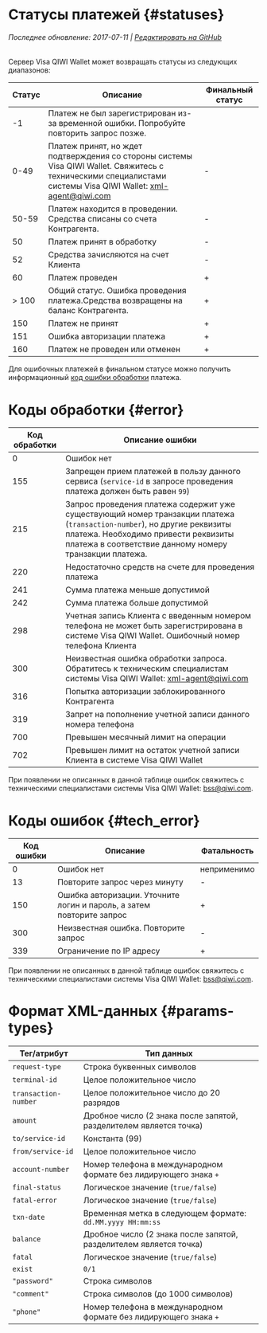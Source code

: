 # Статусы платежей {#statuses}

###### Последнее обновление: 2017-07-11 | [Редактировать на GitHub](https://github.com/QIWI-API/topup-wallet-doc/blob/master/_errors_ru.html.md)

Сервер Visa QIWI Wallet может возвращать статусы из следующих диапазонов:

Статус | Описание | Финальный статус
-----|---------|-------------
\-1	| Платеж не был зарегистрирован из-за временной ошибки. Попробуйте повторить запрос позже.|
0\-49|Платеж принят, но ждет подтверждения со стороны системы Visa QIWI Wallet. Свяжитесь с техническими специалистами системы Visa QIWI Wallet: <a href="mailto:xml-agent@qiwi.com">xml-agent@qiwi.com</a> | \-
50\-59	| Платеж находится в проведении. Средства списаны со счета Контрагента.| \-
50|Платеж принят в обработку| \-
52|Средства зачисляются на счет Клиента| \-
60|Платеж проведен| \+
\> 100|Общий статус. Ошибка проведения платежа.Средства возвращены на баланс Контрагента.| \+
150|Платеж не принят|\+
151|Ошибка авторизации платежа|\+
160|Платеж не проведен или отменен|\+

Для ошибочных платежей в финальном статусе можно получить информационный [код ошибки обработки](#error) платежа.

# Коды обработки {#error}

Код обработки| Описание ошибки
-----|--------
0| Ошибок нет
155|Запрещен прием платежей в пользу данного сервиса (`service-id` в запросе проведения платежа должен быть равен `99`)
215| Запрос проведения платежа содержит уже существующий номер транзакции платежа (`transaction-number`), но другие реквизиты платежа. Необходимо привести реквизиты платежа в соответствие данному номеру транзакции платежа.
220|Недостаточно средств на счете для проведения платежа
241|Сумма платежа меньше допустимой
242|Сумма платежа больше допустимой
298|Учетная запись Клиента с введенным номером телефона не может быть зарегистрирована в системе Visa QIWI Wallet. Ошибочный номер телефона Клиента
300|Неизвестная ошибка обработки запроса. Обратитесь к техническим специалистам системы Visa QIWI Wallet: <a href="mailto:xml-agent@qiwi.com">xml-agent@qiwi.com</a>
316|Попытка авторизации заблокированного Контрагента
319|Запрет на пополнение учетной записи данного номера телефона
700|Превышен месячный лимит на операции
702|Превышен лимит на остаток учетной записи Клиента в системе Visa QIWI Wallet

При появлении не описанных в данной таблице ошибок свяжитесь с техническими специалистами системы Visa QIWI Wallet: <a href="mailto:bss@qiwi.com">bss@qiwi.com</a>.

# Коды ошибок {#tech_error}

Код ошибки|Описание|Фатальность
----|------|---------
0|Ошибок нет|неприменимо
13|Повторите запрос через минуту|\-
150|Ошибка авторизации. Уточните логин и пароль, а затем повторите запрос|\+
300|Неизвестная ошибка. Повторите запрос|\-
339|Ограничение по IP адресу|\+

При появлении не описанных в данной таблице ошибок свяжитесь с техническими специалистами системы Visa QIWI Wallet: <a href="mailto:bss@qiwi.com">bss@qiwi.com</a>.

# Формат XML-данных {#params-types}

Тег/атрибут|Тип данных
--------|----------
`request-type`|Строка буквенных символов
`terminal-id`|Целое положительное число
`transaction-number`|Целое положительное число до 20 разрядов
`amount`|Дробное число (2 знака после запятой, разделителем является точка)
`to/service-id`	| Константа (99)
`from/service-id`|Целое положительное число
`account-number`|Номер телефона в международном формате без лидирующего знака `+`
`final-status`|Логическое значение (`true/false`)
`fatal-error`|Логическое значение (`true/false`)
`txn-date`| Временная метка в следующем формате:<br>`dd.MM.yyyy HH:mm:ss`
`balance`|Дробное число (2 знака после запятой, разделителем является точка)
`fatal`|Логическое значение (`true/false`)
`exist`|`0/1`
`"password"`|Строка символов
`"comment"`|Строка символов (до 1000 символов)
`"phone"`|Номер телефона в международном формате без лидирующего знака `+`




